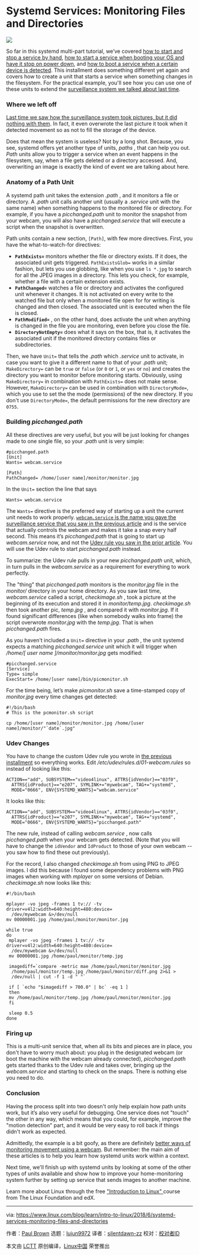 Systemd Services: Monitoring Files and Directories
======

![](https://www.linux.com/sites/lcom/files/styles/rendered_file/public/systemd-filesystem.png?itok=iGjxwoJR)

So far in this systemd multi-part tutorial, we’ve covered [how to start and stop a service by hand][1], [how to start a service when booting your OS and have it stop on power down][2], and [how to boot a service when a certain device is detected][3]. This installment does something different yet again and covers how to create a unit that starts a service when something changes in the filesystem. For the practical example, you'll see how you can use one of these units to extend the [surveillance system we talked about last time][4].

### Where we left off

[Last time we saw how the surveillance system took pictures, but it did nothing with them][3]. In fact, it even overwrote the last picture it took when it detected movement so as not to fill the storage of the device.

Does that mean the system is useless? Not by a long shot. Because, you see, systemd offers yet another type of units, _paths_ , that can help you out. _Path_ units allow you to trigger a service when an event happens in the filesystem, say, when a file gets deleted or a directory accessed. And, overwriting an image is exactly the kind of event we are talking about here.

### Anatomy of a Path Unit

A systemd path unit takes the extension _.path_ , and it monitors a file or directory. A _.path_ unit calls another unit (usually a _.service_ unit with the same name) when something happens to the monitored file or directory. For example, if you have a _picchanged.path_ unit to monitor the snapshot from your webcam, you will also have a _picchanged.service_ that will execute a script when the snapshot is overwritten.

Path units contain a new section, `[Path]`, with few more directives. First, you have the what-to-watch-for directives:

  * **`PathExists=`** monitors whether the file or directory exists. If it does, the associated unit gets triggered. `PathExistsGlob=` works in a similar fashion, but lets you use globbing, like when you use `ls *.jpg` to search for all the JPEG images in a directory. This lets you check, for example, whether a file with a certain extension exists.
  * **`PathChanged=`** watches a file or directory and activates the configured unit whenever it changes. It is not activated on every write to the watched file but only when a monitored file open for for writing is changed and then closed. The associated unit is executed when the file is closed.
  * **`PathModified=`** , on the other hand, does activate the unit when anything is changed in the file you are monitoring, even before you close the file.
  * **`DirectoryNotEmpty=`** does what it says on the box, that is, it activates the associated unit if the monitored directory contains files or subdirectories.



Then, we have `Unit=` that tells the _.path_ which _.service_ unit to activate, in case you want to give it a different name to that of your _.path_ unit; `MakeDirectory=` can be `true` or `false` (or `0` or `1`, or `yes` or `no`) and creates the directory you want to monitor before monitoring starts. Obviously, using `MakeDirectory=` in combination with `PathExists=` does not make sense. However, `MakeDirectory=` can be used in combination with `DirectoryMode=`, which you use to set the the mode (permissions) of the new directory. If you don't use `DirectoryMode=`, the default permissions for the new directory are `0755`.

### Building _picchanged.path_

All these directives are very useful, but you will be just looking for changes made to one single file, so your _.path_ unit is very simple:

```
#picchanged.path
[Unit]
Wants= webcam.service

[Path]
PathChanged= /home/[user name]/monitor/monitor.jpg
```

In the `Unit=` section the line that says

```
Wants= webcam.service
```

The `Wants=` directive is the preferred way of starting up a unit the current unit needs to work properly. [`webcam.service` is the name you gave the surveillance service that you saw in the previous article][3] and is the service that actually controls the webcam and makes it take a snap every half second. This means it’s _picchanged.path_ that is going to start up _webcam.service_ now, and not the [Udev rule you saw in the prior article][3]. You will use the Udev rule to start _picchanged.path_ instead.

To summarize: the Udev rule pulls in your new _picchanged.path_ unit, which, in turn pulls in the _webcam.service_ as a requirement for everything to work perfectly.

The "thing" that _picchanged.path_ monitors is the _monitor.jpg_ file in the _monitor/_ directory in your home directory. As you saw last time, _webcam.service_ called a script, _checkimage.sh_ , took a picture at the beginning of its execution and stored it in _monitor/temp.jpg_. _checkimage.sh_ then took another pic, _temp.jpg_ , and compared it with _monitor.jpg_. If it found significant differences (like when somebody walks into frame) the script overwrote _monitor.jpg_ with the _temp.jpg_. That is when _picchanged.path_ fires.

As you haven't included a `Unit=` directive in your _.path_ , the unit systemd expects a matching _picchanged.service_ unit which it will trigger when _/home/[ _user name_ ]/monitor/monitor.jpg_ gets modified:

```
#picchanged.service
[Service]
Type= simple
ExecStart= /home/[user name]/bin/picmonitor.sh
```

For the time being, let’s make _picmonitor.sh_ save a time-stamped copy of _monitor.jpg_ every time changes get detected:

```
#!/bin/bash
# This is the pcmonitor.sh script

cp /home/[user name]/monitor/monitor.jpg /home/[user name]/monitor/"`date`.jpg"
```

### Udev Changes

You have to change the custom Udev rule you wrote in [the previous installment][3] so everything works. Edit _/etc/udev/rules.d/01-webcam.rules_ so instead of looking like this:

```
ACTION=="add", SUBSYSTEM=="video4linux", ATTRS{idVendor}=="03f0",
  ATTRS{idProduct}=="e207", SYMLINK+="mywebcam", TAG+="systemd",
  MODE="0666", ENV{SYSTEMD_WANTS}="webcam.service"
```

It looks like this:

```
ACTION=="add", SUBSYSTEM=="video4linux", ATTRS{idVendor}=="03f0",
  ATTRS{idProduct}=="e207", SYMLINK+="mywebcam", TAG+="systemd",
  MODE="0666", ENV{SYSTEMD_WANTS}="picchanged.path"
```

The new rule, instead of calling _webcam.service_ , now calls _picchanged.path_ when your webcam gets detected. (Note that you will have to change the `idVendor` and `IdProduct` to those of your own webcam -- you saw how to find these out previously).

For the record, I also changed _checkimage.sh_ from using PNG to JPEG images. I did this because I found some dependency problems with PNG images when working with _mplayer_ on some versions of Debian. _checkimage.sh_ now looks like this:

```
#!/bin/bash

mplayer -vo jpeg -frames 1 tv:// -tv driver=v4l2:width=640:height=480:device=
  /dev/mywebcam &>/dev/null
mv 00000001.jpg /home/paul/monitor/monitor.jpg

while true
do
 mplayer -vo jpeg -frames 1 tv:// -tv driver=v4l2:width=640:height=480:device=
  /dev/mywebcam &>/dev/null
 mv 00000001.jpg /home/paul/monitor/temp.jpg

 imagediff=`compare -metric mae /home/paul/monitor/monitor.jpg
  /home/paul/monitor/temp.jpg /home/paul/monitor/diff.png 2>&1 >
  /dev/null | cut -f 1 -d " "`

 if [ `echo "$imagediff > 700.0" | bc` -eq 1 ]
 then
 mv /home/paul/monitor/temp.jpg /home/paul/monitor/monitor.jpg
 fi

 sleep 0.5
done
```

### Firing up

This is a multi-unit service that, when all its bits and pieces are in place, you don't have to worry much about: you plug in the designated webcam (or boot the machine with the webcam already connected), _picchanged.path_ gets started thanks to the Udev rule and takes over, bringing up the _webcam.service_ and starting to check on the snaps. There is nothing else you need to do.

### Conclusion

Having the process split into two doesn't only help explain how path units work, but it’s also very useful for debugging. One service does not "touch" the other in any way, which means that you could, for example, improve the "motion detection" part, and it would be very easy to roll back if things didn't work as expected.

Admittedly, the example is a bit goofy, as there are definitely [better ways of monitoring movement using a webcam][5]. But remember: the main aim of these articles is to help you learn how systemd units work within a context.

Next time, we'll finish up with systemd units by looking at some of the other types of units available and show how to improve your home-monitoring system further by setting up service that sends images to another machine.

Learn more about Linux through the free ["Introduction to Linux" ][6]course from The Linux Foundation and edX.

--------------------------------------------------------------------------------

via: https://www.linux.com/blog/learn/intro-to-linux/2018/6/systemd-services-monitoring-files-and-directories

作者：[Paul Brown][a]
选题：[lujun9972][b]
译者：[silentdawn-zz](https://github.com/译者ID)
校对：[校对者ID](https://github.com/校对者ID)

本文由 [LCTT](https://github.com/LCTT/TranslateProject) 原创编译，[Linux中国](https://linux.cn/) 荣誉推出

[a]: https://www.linux.com/users/bro66
[b]: https://github.com/lujun9972
[1]: https://www.linux.com/blog/learn/intro-to-linux/2018/5/writing-systemd-services-fun-and-profit
[2]: https://www.linux.com/blog/learn/2018/5/systemd-services-beyond-starting-and-stopping
[3]: https://www.linux.com/blog/intro-to-linux/2018/6/systemd-services-reacting-change
[4]: https://www.linux.com/blog/learn/intro-to-linux/2018/6/systemd-services-monitoring-files-and-directories
[5]: https://www.linux.com/learn/how-operate-linux-spycams-motion
[6]: https://training.linuxfoundation.org/linux-courses/system-administration-training/introduction-to-linux
